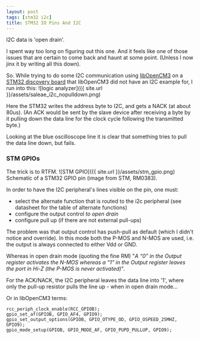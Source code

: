 ```yaml
---
layout: post
tags: [stm32 i2c]
title: STM32 IO Pins And I2C
---
```

I2C data is 'open drain'.

I spent way too long on figuring out this one. And it feels like
one of those issues that are certain to come back and haunt at some
point. (Unless I now jinx it by writing all this down).

So. While trying to do some I2C communication using [libOpenCM3](http://www.libopencm3.org/)
on a [STM32 discovery board](https://www.st.com/en/evaluation-tools/32f411ediscovery.html)
that libOpenCM3 did not have an I2C example for, I run into this:
![logic analyzer]({{ site.url }}/assets/saleae_i2c_nopulldown.png)

Here the STM32 writes the address byte to I2C, and gets a NACK (at about 80us).
(An ACK would be sent by the slave device after receiving a byte by it pulling
down the data line for the clock cycle following the transmitted byte.)

Looking at the blue oscilloscope line it is clear that something tries to pull
the data line down, but fails.


### STM GPIOs
The trick is to RTFM.
![STM GPIO]({{ site.url }}/assets/stm_gpio.png) 
Schematic of a STM32 GPIO pin (image from STM, RM0383).

In order to have the I2C peripheral's lines visible on the pin, one must:

 - select the alternate function that is routed to the i2c peripheral (see datasheet
   for the table of alternate functions)
 - configure the output control _to open drain_
 - configure pull up (if there are not external pull-ups)

The problem was that output control has push-pull as default (which I didn't notice and override).
In this mode both the P-MOS and N-MOS are used, i.e. the output is always
connected to either Vdd or GND. 

Whereas in open drain mode (quoting the fine RM)
"_A “0” in the Output register activates the N-MOS whereas a “1”
in the Output register leaves the port in Hi-Z (the P-MOS is never activated)_".

For the ACK/NACK, the I2C peripheral leaves the data line into '1',
where only the pull-up resistor pulls the line up - when in 
open drain mode...

Or in libOpenCM3 terms: 

	rcc_periph_clock_enable(RCC_GPIOB);
	gpio_set_af(GPIOB, GPIO_AF4, GPIO9);
	gpio_set_output_options(GPIOB, GPIO_OTYPE_OD, GPIO_OSPEED_25MHZ, GPIO9);
	gpio_mode_setup(GPIOB, GPIO_MODE_AF, GPIO_PUPD_PULLUP, GPIO9);
